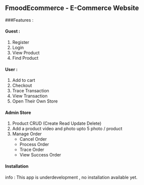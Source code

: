 ## FmoodEcommerce - E-Commerce Website
###Features :  
#### Guest :
1. Register
2. Login
3. View Product
4. Find Product

#### User :
1. Add to cart
2. Checkout
3. Trace Transaction
4. View Transaction
5. Open Their Own Store

#### Admin Store
1. Product CRUD (Create Read Update Delete)
2. Add a product video and photo upto 5 photo / product
3. Manage Order  
    - Cancel Order
    - Process Order
    - Trace Order
    - View Success Order
    
#### Installation  
info : This app is underdevelopment , no installation available yet.


